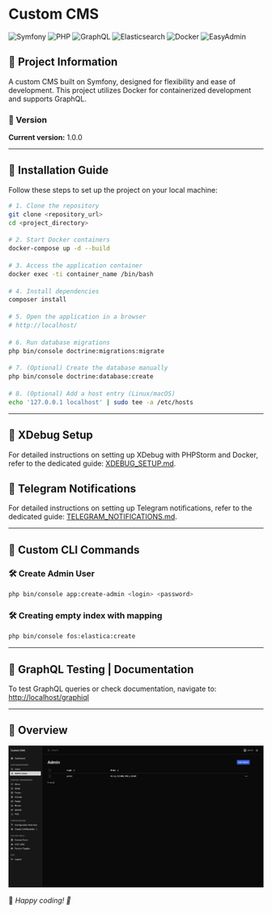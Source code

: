 # Custom CMS

![Symfony](https://img.shields.io/badge/Symfony-6.4-blue.svg?style=flat-square)
![PHP](https://img.shields.io/badge/PHP-8.3-blue.svg?style=flat-square)
![GraphQL](https://img.shields.io/badge/GraphQL-✔-blue.svg?style=flat-square)
![Elasticsearch](https://img.shields.io/badge/Elasticsearch-8.12-blue.svg?style=flat-square)
![Docker](https://img.shields.io/badge/Docker-✔-blue.svg?style=flat-square)
![EasyAdmin](https://img.shields.io/badge/EasyAdmin-✔-blue.svg?style=flat-square)

## 📌 Project Information
A custom CMS built on Symfony, designed for flexibility and ease of development. This project utilizes Docker for containerized development and supports GraphQL.

### 🔖 Version
**Current version:** 1.0.0

---

## 🚀 Installation Guide

Follow these steps to set up the project on your local machine:

```sh
# 1. Clone the repository
git clone <repository_url>
cd <project_directory>

# 2. Start Docker containers
docker-compose up -d --build

# 3. Access the application container
docker exec -ti container_name /bin/bash

# 4. Install dependencies
composer install

# 5. Open the application in a browser
# http://localhost/

# 6. Run database migrations
php bin/console doctrine:migrations:migrate

# 7. (Optional) Create the database manually
php bin/console doctrine:database:create

# 8. (Optional) Add a host entry (Linux/macOS)
echo '127.0.0.1 localhost' | sudo tee -a /etc/hosts
```

---

## 🐛 XDebug Setup

For detailed instructions on setting up XDebug with PHPStorm and Docker, refer to the dedicated guide: [XDEBUG_SETUP.md](XDEBUG_SETUP.md).

## 📢 Telegram Notifications

For detailed instructions on setting up Telegram notifications, refer to the dedicated guide: [TELEGRAM_NOTIFICATIONS.md](TELEGRAM_NOTIFICATIONS.md).

---

## 📌 Custom CLI Commands

### 🛠 Create Admin User
```sh
php bin/console app:create-admin <login> <password>
```
### 🛠 Creating empty index with mapping
```sh
php bin/console fos:elastica:create
```

---

## 🔬 GraphQL Testing | Documentation

To test GraphQL queries or check documentation, navigate to:
[http://localhost/graphiql](http://localhost/graphiql)

---
## 👀 Overview
![Admin](docs/overview/admin_page.png)

📌 _Happy coding! 🚀_